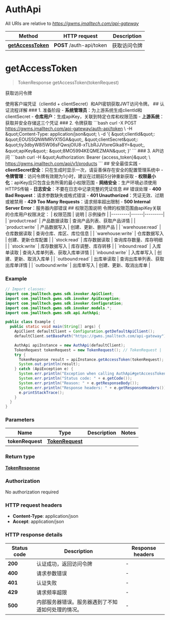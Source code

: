 # AuthApi

All URIs are relative to *https://gwms.jmalltech.com/api-gateway*

| Method | HTTP request | Description |
|------------- | ------------- | -------------|
| [**getAccessToken**](AuthApi.md#getAccessToken) | **POST** /auth-api/token | 获取访问令牌 |


<a id="getAccessToken"></a>
# **getAccessToken**
> TokenResponse getAccessToken(tokenRequest)

获取访问令牌

使用客户端凭证（clientId + clientSecret）和API密钥获取JWT访问令牌。  ## 认证流程详解  ### 1. 准备阶段 - **系统管理员**：为上游系统生成clientId和clientSecret - **仓库用户**：生成apiKey，关联到特定仓库和权限范围 - **上游系统**：获取并安全存储这三个凭证  ### 2. 令牌获取 &#x60;&#x60;&#x60;bash curl -X POST https://gwms.jmalltech.com/api-gateway/auth-api/token \\   -H \&quot;Content-Type: application/json\&quot; \\   -d &#39;{     \&quot;clientId\&quot;: \&quot;EOUSSQNWMRVX15GA\&quot;,     \&quot;clientSecret\&quot;: \&quot;tiy3dbyW8l5W06sFQwsjOIU8-xTLbRJJVtxreGlka8Y&#x3D;\&quot;,     \&quot;apiKey\&quot;: \&quot;8MO5994KEQMEZMAN\&quot;   }&#39; &#x60;&#x60;&#x60;  ### 3. API访问 &#x60;&#x60;&#x60;bash curl -H \&quot;Authorization: Bearer {access_token}\&quot; \\   https://gwms.jmalltech.com/api/v1/products &#x60;&#x60;&#x60;  ## 安全最佳实践  - **clientSecret安全**：只在生成时显示一次，请妥善保存在安全的配置管理系统中 - **令牌管理**：访问令牌有效期为1小时，建议在过期前5分钟重新获取 - **权限最小化**：apiKey应只包含业务所需的最小权限范围 - **网络安全**：生产环境必须使用HTTPS传输 - **日志安全**：不要在日志中记录完整的凭证信息  ## 错误处理  - **400 Bad Request**：请求参数缺失或格式错误 - **401 Unauthorized**：凭证无效、过期或被禁用 - **429 Too Many Requests**：请求频率超出限制 - **500 Internal Server Error**：服务器内部错误  ## 权限范围说明  令牌的权限范围由apiKey关联的仓库用户权限决定：  | 权限范围 | 说明 | 示例操作 | |---------|------|---------| | &#x60;product:read&#x60; | 产品数据读取 | 查询产品列表、获取产品详情 | | &#x60;product:write&#x60; | 产品数据写入 | 创建、更新、删除产品 | | &#x60;warehouse:read&#x60; | 仓库数据读取 | 查询仓库、库区、库位信息 | | &#x60;warehouse:write&#x60; | 仓库数据写入 | 创建、更新仓库配置 | | &#x60;stock:read&#x60; | 库存数据读取 | 查询库存数量、库存明细 | | &#x60;stock:write&#x60; | 库存数据写入 | 库存调整、库存转移 | | &#x60;inbound:read&#x60; | 入库单读取 | 查询入库单列表、获取入库单详情 | | &#x60;inbound:write&#x60; | 入库单写入 | 创建、更新、取消入库单 | | &#x60;outbound:read&#x60; | 出库单读取 | 查询出库单列表、获取出库单详情 | | &#x60;outbound:write&#x60; | 出库单写入 | 创建、更新、取消出库单 | 

### Example
```java
// Import classes:
import com.jmalltech.gwms.sdk.invoker.ApiClient;
import com.jmalltech.gwms.sdk.invoker.ApiException;
import com.jmalltech.gwms.sdk.invoker.Configuration;
import com.jmalltech.gwms.sdk.invoker.models.*;
import com.jmalltech.gwms.sdk.api.AuthApi;

public class Example {
  public static void main(String[] args) {
    ApiClient defaultClient = Configuration.getDefaultApiClient();
    defaultClient.setBasePath("https://gwms.jmalltech.com/api-gateway");

    AuthApi apiInstance = new AuthApi(defaultClient);
    TokenRequest tokenRequest = new TokenRequest(); // TokenRequest | 
    try {
      TokenResponse result = apiInstance.getAccessToken(tokenRequest);
      System.out.println(result);
    } catch (ApiException e) {
      System.err.println("Exception when calling AuthApi#getAccessToken");
      System.err.println("Status code: " + e.getCode());
      System.err.println("Reason: " + e.getResponseBody());
      System.err.println("Response headers: " + e.getResponseHeaders());
      e.printStackTrace();
    }
  }
}
```

### Parameters

| Name | Type | Description  | Notes |
|------------- | ------------- | ------------- | -------------|
| **tokenRequest** | [**TokenRequest**](TokenRequest.md)|  | |

### Return type

[**TokenResponse**](TokenResponse.md)

### Authorization

No authorization required

### HTTP request headers

 - **Content-Type**: application/json
 - **Accept**: application/json

### HTTP response details
| Status code | Description | Response headers |
|-------------|-------------|------------------|
| **200** | 认证成功，返回访问令牌 |  -  |
| **400** | 请求参数错误 |  -  |
| **401** | 认证失败 |  -  |
| **429** | 请求频率超限 |  -  |
| **500** | 内部服务器错误。服务器遇到了不知道如何处理的情况。 |  -  |

